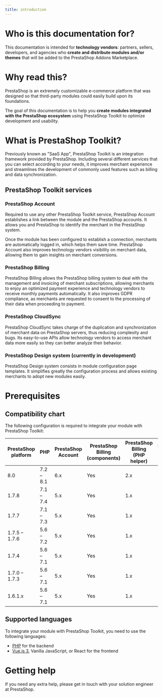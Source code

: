 ```yaml
---
title: introduction
---
```


# Who is this documentation for?

This documentation is intended for **technology vendors**: partners, sellers, developers, and agencies who **create and distribute modules and/or themes** that will be added to the PrestaShop Addons Marketplace.

# Why read this?

PrestaShop is an extremely customizable e-commerce platform that was designed so that third-party modules could easily build upon its foundations.

The goal of this documentation is to help you **create modules integrated with the PrestaShop ecosystem** using PrestaShop Toolkit to optimize development and usability.

# What is PrestaShop Toolkit?

Previously known as "SaaS App", PrestaShop Toolkit is an integration framework provided by PrestaShop. Including several different services that you can select according to your needs, it improves merchant experience and streamlines the development of commonly used features such as billing and data synchronization.

## PrestaShop Toolkit services

### PrestaShop Account

Required to use any other PrestaShop Toolkit service, PrestaShop Account establishes a link between the module and the PrestaShop accounts. It allows you and PrestaShop to identify the merchant in the PrestaShop system.

Once the module has been configured to establish a connection, merchants are automatically logged in, which helps them save time. PrestaShop Account also improves technology vendors visibility on merchant data, allowing them to gain insights on merchant conversions.

### PrestaShop Billing

PrestaShop Billing allows the PrestaShop billing system to deal with the management and invoicing of merchant subscriptions, allowing merchants to enjoy an optimized payment experience and technology vendors to receive monthly payments automatically. It also improves GDPR compliance, as merchants are requested to consent to the processing of their data when proceeding to payment.

### PrestaShop CloudSync

PrestaShop CloudSync takes charge of the duplication and synchronization of merchant data on PrestaShop servers, thus reducing complexity and bugs. Its easy-to-use APIs allow technology vendors to access merchant data more easily so they can better analyze their behavior.

### PrestaShop Design system (currently in development)

PrestaShop Design system consists in module configuration page templates. It simplifies greatly the configuration process and allows existing merchants to adopt new modules easily.

# Prerequisites

## Compatibility chart

The following configuration is required to integrate your module with PrestaShop Toolkit:

| PrestaShop platform | PHP          | PrestaShop Account    | PrestaShop Billing (components)    | PrestaShop Billing (PHP helper)    | PrestaShop CloudSync (EventBus)    |
| ------------------- | ------------ | --------------------- | ---------------------------------- | ---------------------------------- | ---------------------------------- |
| 8.0                 | 7.2 – 8.1    | 6.x                   | Yes                                | 2.x                                | 1.8.0                              |
| 1.7.8               | 7.1 – 7.4    | 5.x                   | Yes                                | 1.x                                | 1.6.10 – 1.7.x                     |
| 1.7.7               | 7.1 – 7.3    | 5.x                   | Yes                                | 1.x                                | 1.6.10 – 1.7.x                     |
| 1.7.5 – 1.7.6       | 5.6 – 7.2    | 5.x                   | Yes                                | 1.x                                | 1.6.10 – 1.7.x                     |
| 1.7.4               | 5.6 – 7.1    | 5.x                   | Yes                                | 1.x                                | 1.6.10 – 1.7.x                     |
| 1.7.0 – 1.7.3       | 5.6 – 7.1    | 5.x                   | Yes                                | 1.x                                | 1.6.10 – 1.7.x                     |
| 1.6.1.x             | 5.6 – 7.1    | 5.x                   | Yes                                | 1.x                                | 1.6.4 – 1.6.9                      |

## Supported languages
To integrate your module with PrestaShop Toolkit, you need to use the following languages:

- [PHP](https://www.php.net/) for the backend
- [Vue.js 3](https://vuejs.org/), Vanilla JavaScript, or React for the frontend

# Getting help

If you need any extra help, please get in touch with your solution engineer at PrestaShop.

